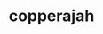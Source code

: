 ---
id: 879
title: copperajah
types: [steel]
image: https://raw.githubusercontent.com/PokeAPI/sprites/master/sprites/pokemon/879.png
---